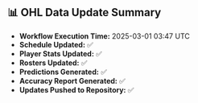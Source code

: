 ## 📊 OHL Data Update Summary
- **Workflow Execution Time:** 2025-03-01 03:47 UTC
- **Schedule Updated:** ✅
- **Player Stats Updated:** ✅
- **Rosters Updated:** ✅
- **Predictions Generated:** ✅
- **Accuracy Report Generated:** ✅
- **Updates Pushed to Repository:** ✅
